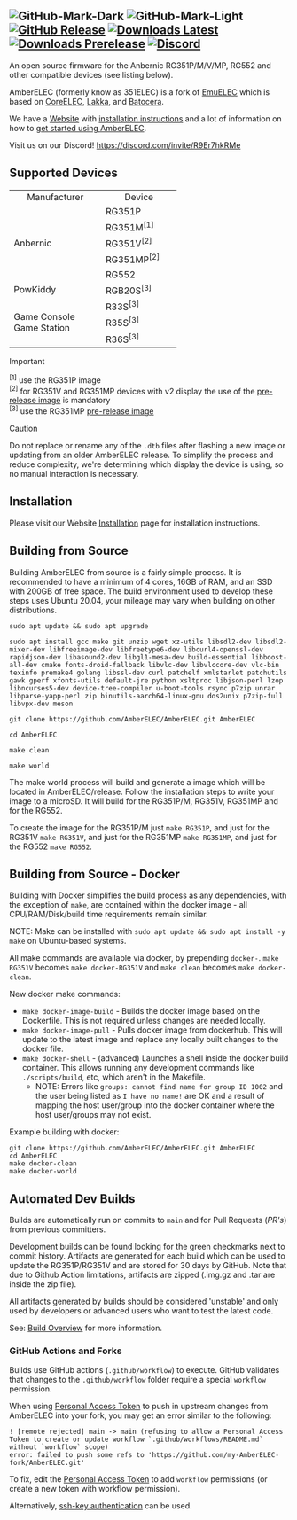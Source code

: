 ![GitHub-Mark-Dark](https://raw.githubusercontent.com/AmberELEC/website/gh-pages/docs/images/transparent_amber_elec_horiz.svg#gh-dark-mode-only)
![GitHub-Mark-Light](https://raw.githubusercontent.com/AmberELEC/website/gh-pages/docs/images/transparent_black_amber_elec_horiz.svg#gh-light-mode-only)
[![GitHub Release](https://img.shields.io/github/release/AmberELEC/AmberELEC.svg?label=latest%20release&style=flat-square&labelColor=black&color=gold)](https://github.com/AmberELEC/AmberELEC/releases/latest)
[![Downloads Latest](https://img.shields.io/github/downloads/AmberELEC/AmberELEC/latest/total?label=downloads%40latest%20release&style=flat-square&labelColor=black&color=gold)](https://github.com/AmberELEC/AmberELEC/releases/latest)
[![Downloads Prerelease](https://img.shields.io/github/downloads/AmberELEC/AmberELEC-prerelease/total?label=downloads%40prerelease%20builds&style=flat-square&labelColor=black&color=gold)](https://github.com/AmberELEC/AmberELEC-prerelease/releases)
[![Discord](https://img.shields.io/discord/777665344289898536?logo=discord&label=Discord&labelColor=black&color=gold)](https://discord.com/invite/R9Er7hkRMe)
---
An open source firmware for the Anbernic RG351P/M/V/MP, RG552 and other compatible devices (see listing below).

AmberELEC (formerly know as 351ELEC) is a fork of [EmuELEC](https://github.com/EmuELEC/EmuELEC) which is based on [CoreELEC](https://github.com/CoreELEC/CoreELEC), [Lakka](https://github.com/libretro/Lakka-LibreELEC), and [Batocera](https://github.com/batocera-linux/batocera.linux).

We have a [Website](https://amberelec.org) with [installation instructions](https://amberelec.org/installation#overview) and a lot of information on how to [get started using AmberELEC](https://amberelec.org/guides/getting-to-know-amberelec).

Visit us on our Discord! https://discord.com/invite/R9Er7hkRMe

## Supported Devices
<!--devices-->
<table>
  <tr>
    <td align="center" width="150" nowrap="nowrap">Manufacturer</i></td><td align="center" width="120" nowrap="nowrap">Device</td>
  </tr>
  <tr>
    <td rowspan="5">Anbernic</td>
    <td>RG351P</td>
  </tr>
  <tr>
    <td>RG351M<sup>[1]</sup></td>
  </tr>
  <tr>
    <td>RG351V<sup>[2]</sup></td>
  </tr>
  <tr>
    <td>RG351MP<sup>[2]</sup></td>
  </tr>
  <tr>
    <td>RG552</td>
  </tr>  
  <tr>
    <td rowspan="1">PowKiddy</td>
    <td>RGB20S<sup>[3]</sup></td>
  </tr>
  <tr>
    <td rowspan="3">Game Console<br />Game Station</td>
    <td>R33S<sup>[3]</sup></td>
  </tr>
  <tr>
    <td>R35S<sup>[3]</sup></td>
  </tr>
  <tr>
    <td>R36S<sup>[3]</sup></td>
  </tr>
</table>
<!--devices-->

> [!IMPORTANT]
> <sup>[1]</sup> use the RG351P image<br>
> <sup>[2]</sup> for RG351V and RG351MP devices with v2 display the use of the [pre-release image](https://github.com/AmberELEC/AmberELEC-prerelease/releases) is mandatory<br>
> <sup>[3]</sup> use the RG351MP [pre-release image](https://github.com/AmberELEC/AmberELEC-prerelease/releases)

> [!CAUTION]
> Do not replace or rename any of the `.dtb` files after flashing a new image or updating from an older AmberELEC release.
> To simplify the process and reduce complexity, we're determining which display the device is using, so no manual interaction is necessary.
  
## Installation

Please visit our Website [Installation](https://amberelec.org/installation#overview) page for installation instructions.

## Building from Source
Building AmberELEC from source is a fairly simple process. It is recommended to have a minimum of 4 cores, 16GB of RAM, and an SSD with 200GB of free space. The build environment used to develop these steps uses Ubuntu 20.04, your mileage may vary when building on other distributions.

```
sudo apt update && sudo apt upgrade

sudo apt install gcc make git unzip wget xz-utils libsdl2-dev libsdl2-mixer-dev libfreeimage-dev libfreetype6-dev libcurl4-openssl-dev rapidjson-dev libasound2-dev libgl1-mesa-dev build-essential libboost-all-dev cmake fonts-droid-fallback libvlc-dev libvlccore-dev vlc-bin texinfo premake4 golang libssl-dev curl patchelf xmlstarlet patchutils gawk gperf xfonts-utils default-jre python xsltproc libjson-perl lzop libncurses5-dev device-tree-compiler u-boot-tools rsync p7zip unrar libparse-yapp-perl zip binutils-aarch64-linux-gnu dos2unix p7zip-full libvpx-dev meson

git clone https://github.com/AmberELEC/AmberELEC.git AmberELEC

cd AmberELEC

make clean

make world
```

The make world process will build and generate a image which will be located in AmberELEC/release. Follow the installation steps to write your image to a microSD.
It will build for the RG351P/M, RG351V, RG351MP and for the RG552.

To create the image for the RG351P/M just ``make RG351P``, and just for the RG351V ``make RG351V``, and just for the RG351MP ``make RG351MP``, and just for the RG552 ``make RG552``.

## Building from Source - Docker
Building with Docker simplifies the build process as any dependencies, with the exception of `make`, are contained within the docker image - all CPU/RAM/Disk/build time requirements remain similar. 

NOTE: Make can be installed with `sudo apt update && sudo apt install -y make` on Ubuntu-based systems.

All make commands are available via docker, by prepending `docker-`. `make RG351V` becomes `make docker-RG351V` and `make clean` becomes `make docker-clean`.

New docker make commands: 
- `make docker-image-build` - Builds the docker image based on the Dockerfile. This is not required unless changes are needed locally. 
- `make docker-image-pull` - Pulls docker image from dockerhub. This will update to the latest image and replace any locally built changes to the docker file.
- `make docker-shell` - (advanced) Launches a shell inside the docker build container. This allows running any development commands like `./scripts/build`, etc, which aren't in the Makefile.
  - NOTE: Errors like `groups: cannot find name for group ID 1002` and the user being listed as `I have no name!` are OK and a result of mapping the host user/group into the docker container where the host user/groups may not exist.

Example building with docker:
```
git clone https://github.com/AmberELEC/AmberELEC.git AmberELEC
cd AmberELEC
make docker-clean
make docker-world
```

## Automated Dev Builds
Builds are automatically run on commits to `main` and for Pull Requests (*PR's*) from previous committers.

Development builds can be found looking for the green checkmarks next to commit history. Artifacts are generated for each build which can be used to update the RG351P/RG351V and are stored for 30 days by GitHub. Note that due to Github Action limitations, artifacts are zipped (.img.gz and .tar are inside the zip file).

All artifacts generated by builds should be considered 'unstable' and only used by developers or advanced users who want to test the latest code.

See: [Build Overview](.github/workflows/README.md) for more information.

### GitHub Actions and Forks
Builds use GitHub actions (`.github/workflow`) to execute. GitHub validates that changes to the `.github/workflow` folder require a special `workflow` permission. 

When using [Personal Access Token](https://docs.github.com/en/github/authenticating-to-github/keeping-your-account-and-data-secure/creating-a-personal-access-token) to push in upstream changes from AmberELEC into your fork, you may get an error similar to the following:

```
! [remote rejected] main -> main (refusing to allow a Personal Access Token to create or update workflow `.github/workflows/README.md` without `workflow` scope)
error: failed to push some refs to 'https://github.com/my-AmberELEC-fork/AmberELEC.git'
```

To fix, edit the [Personal Access Token](https://docs.github.com/en/github/authenticating-to-github/keeping-your-account-and-data-secure/creating-a-personal-access-token) to add `workflow` permissions (or create a new token with workflow permission).

Alternatively, [ssh-key authentication](https://docs.github.com/en/github/authenticating-to-github/connecting-to-github-with-ssh/adding-a-new-ssh-key-to-your-github-account) can be used.
